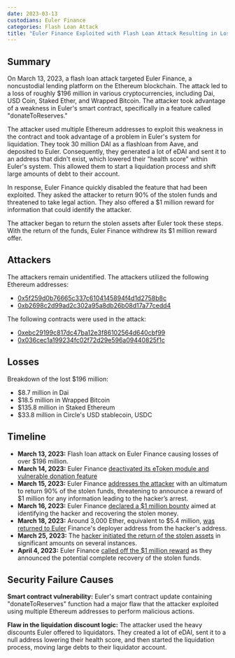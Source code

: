 ```yaml
---
date: 2023-03-13
custodians: Euler Finance
categories: Flash Loan Attack
title: "Euler Finance Exploited with Flash Loan Attack Resulting in Loss of $196 Million"
---
```


## Summary

On March 13, 2023, a flash loan attack targeted Euler Finance, a noncustodial lending platform on the Ethereum blockchain. The attack led to a loss of roughly $196 million in various cryptocurrencies, including Dai, USD Coin, Staked Ether, and Wrapped Bitcoin. The attacker took advantage of a weakness in Euler's smart contract, specifically in a feature called "donateToReserves."

The attacker used multiple Ethereum addresses to exploit this weakness in the contract and took advantage of a problem in Euler's system for liquidation. They took 30 million DAI as a flashloan from Aave, and deposited to Euler. Consequently, they generated a lot of eDAI and sent it to an address that didn't exist, which lowered their "health score" within Euler's system. This allowed them to start a liquidation process and shift large amounts of debt to their account.

In response, Euler Finance quickly disabled the feature that had been exploited. They asked the attacker to return 90% of the stolen funds and threatened to take legal action. They also offered a $1 million reward for information that could identify the attacker.

The attacker began to return the stolen assets after Euler took these steps. With the return of the funds, Euler Finance withdrew its $1 million reward offer.

## Attackers

The attackers remain unidentified. The attackers utilized the following Ethereum addresses: 
- [0x5f259d0b76665c337c6104145894f4d1d2758b8c](https://etherscan.io/address/0x5f259d0b76665c337c6104145894f4d1d2758b8c)
- [0xb2698c2d99ad2c302a95a8db26b08d17a77cedd4](https://etherscan.io/address/0xb2698c2d99ad2c302a95a8db26b08d17a77cedd4)

The following contracts were used in the attack:
- [0xebc29199c817dc47ba12e3f86102564d640cbf99](https://etherscan.io/address/0xebc29199c817dc47ba12e3f86102564d640cbf99)
- [0x036cec1a199234fc02f72d29e596a09440825f1c](https://etherscan.io/address/0x036cec1a199234fc02f72d29e596a09440825f1c)

## Losses

Breakdown of the lost $196 million:
- $8.7 million in Dai
- $18.5 million in Wrapped Bitcoin
- $135.8 million in Staked Ethereum
- $33.8 million in Circle's USD stablecoin, USDC

## Timeline

- **March 13, 2023:** Flash loan attack on Euler Finance causing losses of over $196 million.
- **March 14, 2023:** Euler Finance [deactivated its eToken module and vulnerable donation feature](https://twitter.com/eulerfinance/status/1635431726364147712?ref_src=twsrc%5Etfw%7Ctwcamp%5Etweetembed%7Ctwterm%5E1635431834631766018%7Ctwgr%5Ea96fc9553832a9a0fecba05827cd0f1d05e93850%7Ctwcon%5Es2_&ref_url=https%3A%2F%2Fcointelegraph.com%2Fnews%2Feuler-labs-hacker-returns-all-of-the-recoverable-funds-timeline)
- **March 15, 2023:** Euler Finance [addresses the attacker](https://cointelegraph.com/news/euler-finance-s-offer-to-hacker-keep-20m-or-face-the-law) with an ultimatum to return 90% of the stolen funds, threatening to announce a reward of $1 million for any information leading to the hacker’s arrest.
- **March 16, 2023:** Euler Finance [declared a $1 million bounty](https://twitter.com/eulerfinance/status/1636126837423366145) aimed at identifying the hacker and recovering the stolen money.
- **March 18, 2023:** Around 3,000 Ether, equivalent to $5.4 million, [was returned to Euler](https://tokeninsight.com/en/news/euler-finance-hacker-returns-some-stolen-eth-back-to-euler-but-full-recovery-unlikely) Finance's deployer address from the hacker's address.
- **March 25, 2023:** The [hacker initiated the return of the stolen assets](https://cryptonews.com/news/euler-finance-hacker-returns-100-million-surprising-act-heres-what-happened.htm) in significant amounts on several instances.
- **April 4, 2023:** Euler Finance [called off the $1 million reward](https://twitter.com/eulerfinance/status/1643027452388597765) as they announced the potential complete recovery of the stolen funds.

## Security Failure Causes

**Smart contract vulnerability:** Euler's smart contract update containing "donateToReserves" function had a major flaw that the attacker exploited using multiple Ethereum addresses to perform malicious actions.

**Flaw in the liquidation discount logic:** The attacker used the heavy discounts Euler offered to liquidators. They created a lot of eDAI, sent it to a null address lowering their health score, and then started the liquidation process, moving large debts to their liquidator account.
